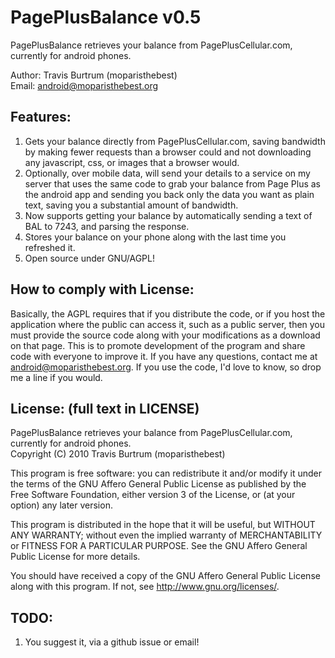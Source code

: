 PagePlusBalance v0.5
===========================
PagePlusBalance retrieves your balance from PagePlusCellular.com, currently for android phones.

Author: Travis Burtrum (moparisthebest)  
Email: android@moparisthebest.org

Features:
----------------------
1. Gets your balance directly from PagePlusCellular.com,
saving bandwidth by making fewer requests than a browser
could and not downloading any javascript, css, or images
that a browser would.
2. Optionally, over mobile data, will send your details
to a service on my server that uses the same code to grab
your balance from Page Plus as the android app and sending
you back only the data you want as plain text, saving you
a substantial amount of bandwidth.
3. Now supports getting your balance by automatically
sending a text of BAL to 7243, and parsing the response.
4. Stores your balance on your phone along with the last
time you refreshed it.
5. Open source under GNU/AGPL!

How to comply with License:
----------------------
Basically, the AGPL requires that if you distribute the code,
or if you host the application where the public can access it,
such as a public server, then you must provide the source code
along with your modifications as a download on that page.
This is to promote development of the program and share
code with everyone to improve it.  If you have any questions,
contact me at android@moparisthebest.org.  If you use the code,
I'd love to know, so drop me a line if you would.

License: (full text in LICENSE)
----------------------
PagePlusBalance retrieves your balance from PagePlusCellular.com, currently for android phones.  
Copyright (C) 2010 Travis Burtrum (moparisthebest)

This program is free software: you can redistribute it and/or modify
it under the terms of the GNU Affero General Public License as published by
the Free Software Foundation, either version 3 of the License, or
(at your option) any later version.

This program is distributed in the hope that it will be useful,
but WITHOUT ANY WARRANTY; without even the implied warranty of
MERCHANTABILITY or FITNESS FOR A PARTICULAR PURPOSE.  See the
GNU Affero General Public License for more details.

You should have received a copy of the GNU Affero General Public License
along with this program.  If not, see <http://www.gnu.org/licenses/>.

TODO:
----------------------
1. You suggest it, via a github issue or email!
